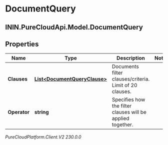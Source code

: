 # DocumentQuery

## ININ.PureCloudApi.Model.DocumentQuery

## Properties

|Name | Type | Description | Notes|
|------------ | ------------- | ------------- | -------------|
| **Clauses** | [**List&lt;DocumentQueryClause&gt;**](DocumentQueryClause) | Documents filter clauses/criteria. Limit of 20 clauses. | |
| **Operator** | **string** | Specifies how the filter clauses will be applied together. | |



_PureCloudPlatform.Client.V2 230.0.0_

